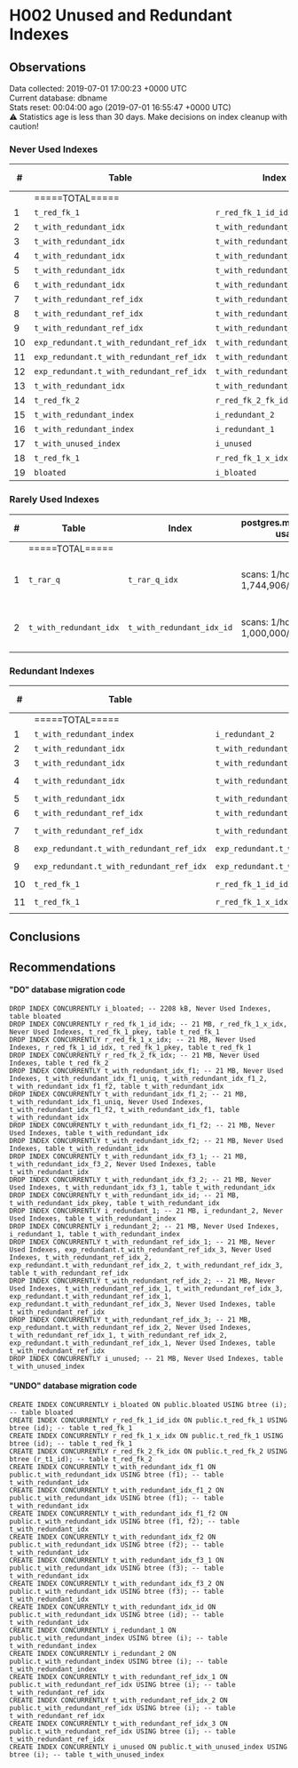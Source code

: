# H002 Unused and Redundant Indexes #
## Observations ##
Data collected: 2019-07-01 17:00:23 +0000 UTC  
Current database: dbname  
Stats reset: 00:04:00 ago (2019-07-01 16:55:47 +0000 UTC)  
:warning: Statistics age is less than 30 days. Make decisions on index cleanup with caution!
### Never Used Indexes ###

  

| \#| Table | Index | postgres.master.node usage | postgres.replica.node usage | &#9660;&nbsp;Index size | Table size | Supports FK |
|--|-------|-------|----|--------|-----|-----|-----|
|&nbsp;|=====TOTAL=====||||388.18&nbsp;MiB|724.57&nbsp;MiB||
|1|`t_red_fk_1`|`r_red_fk_1_id_idx`|0||21.45&nbsp;MiB|34.58&nbsp;MiB|Yes|
|2|`t_with_redundant_idx`|`t_with_redundant_idx_f3_1`|0||21.45&nbsp;MiB|49.77&nbsp;MiB||
|3|`t_with_redundant_idx`|`t_with_redundant_idx_f2`|0||21.45&nbsp;MiB|49.77&nbsp;MiB||
|4|`t_with_redundant_idx`|`t_with_redundant_idx_f1_f2`|0||21.45&nbsp;MiB|49.77&nbsp;MiB||
|5|`t_with_redundant_idx`|`t_with_redundant_idx_f1_2`|0||21.45&nbsp;MiB|49.77&nbsp;MiB||
|6|`t_with_redundant_idx`|`t_with_redundant_idx_f1`|0||21.45&nbsp;MiB|49.77&nbsp;MiB||
|7|`t_with_redundant_ref_idx`|`t_with_redundant_ref_idx_3`|0||21.45&nbsp;MiB|34.58&nbsp;MiB||
|8|`t_with_redundant_ref_idx`|`t_with_redundant_ref_idx_2`|0||21.45&nbsp;MiB|34.58&nbsp;MiB||
|9|`t_with_redundant_ref_idx`|`t_with_redundant_ref_idx_1`|0||21.45&nbsp;MiB|34.58&nbsp;MiB||
|10|`exp_redundant.t_with_redundant_ref_idx`|`t_with_redundant_ref_idx_3`|0||21.45&nbsp;MiB|34.58&nbsp;MiB||
|11|`exp_redundant.t_with_redundant_ref_idx`|`t_with_redundant_ref_idx_2`|0||21.45&nbsp;MiB|34.58&nbsp;MiB||
|12|`exp_redundant.t_with_redundant_ref_idx`|`t_with_redundant_ref_idx_1`|0||21.45&nbsp;MiB|34.58&nbsp;MiB||
|13|`t_with_redundant_idx`|`t_with_redundant_idx_f3_2`|0||21.45&nbsp;MiB|49.77&nbsp;MiB||
|14|`t_red_fk_2`|`r_red_fk_2_fk_idx`|0||21.45&nbsp;MiB|42.24&nbsp;MiB||
|15|`t_with_redundant_index`|`i_redundant_2`|0||21.45&nbsp;MiB|34.58&nbsp;MiB||
|16|`t_with_redundant_index`|`i_redundant_1`|0||21.45&nbsp;MiB|34.58&nbsp;MiB||
|17|`t_with_unused_index`|`i_unused`|0||21.45&nbsp;MiB|34.58&nbsp;MiB||
|18|`t_red_fk_1`|`r_red_fk_1_x_idx`|0||21.45&nbsp;MiB|34.58&nbsp;MiB|Yes|
|19|`bloated`|`i_bloated`|0||2.16&nbsp;MiB|3.47&nbsp;MiB||



### Rarely Used Indexes ###

  

|\#| Table | Index | postgres.master.node usage | postgres.replica.node usage | &#9660;&nbsp;Index size | Table size | Comment | Supports FK|
|--|-------|-------|-----|--------|-----|-----|----|-----|
|&nbsp;|=====TOTAL=====||||64.31&nbsp;MiB|99.66&nbsp;MiB|||
|1|`t_rar_q`|`t_rar_q_idx`|scans: 1\/hour, writes: 1,744,906\/hour||42.86&nbsp;MiB|49.90&nbsp;MiB|Low Scans, High Writes||
|2|`t_with_redundant_idx`|`t_with_redundant_idx_id`|scans: 1\/hour, writes: 1,000,000\/hour||21.45&nbsp;MiB|49.77&nbsp;MiB|Low Scans, High Writes||



### Redundant Indexes ###

  

|\#| Table | Index | Redundant to |postgres.master.node usage | postgres.replica.node usage | &#9660;&nbsp;Index size | Table size | Supports FK |
|--|-------|-------|--------------|--|--------|-----|-----|-----|
|&nbsp;|=====TOTAL=====|||||235.90&nbsp;MiB|441.06&nbsp;MiB||
|1|`t_with_redundant_index`|`i_redundant_2`|`i_redundant_1`<br/>|0||21.45&nbsp;MiB|34.58&nbsp;MiB||
|2|`t_with_redundant_idx`|`t_with_redundant_idx_id`|`t_with_redundant_idx_pkey`<br/>|0||21.45&nbsp;MiB|49.77&nbsp;MiB||
|3|`t_with_redundant_idx`|`t_with_redundant_idx_f1`|`t_with_redundant_idx_f1_uniq`<br/>|0||21.45&nbsp;MiB|49.77&nbsp;MiB||
|4|`t_with_redundant_idx`|`t_with_redundant_idx_f1_2`|`t_with_redundant_idx_f1`<br/>`t_with_redundant_idx_f1_uniq`<br/>|0||21.45&nbsp;MiB|49.77&nbsp;MiB||
|5|`t_with_redundant_idx`|`t_with_redundant_idx_f3_2`|`t_with_redundant_idx_f3_1`<br/>|0||21.45&nbsp;MiB|49.77&nbsp;MiB||
|6|`t_with_redundant_ref_idx`|`t_with_redundant_ref_idx_2`|`t_with_redundant_ref_idx_1`<br/>|0||21.45&nbsp;MiB|34.58&nbsp;MiB||
|7|`t_with_redundant_ref_idx`|`t_with_redundant_ref_idx_3`|`t_with_redundant_ref_idx_1`<br/>`t_with_redundant_ref_idx_2`<br/>|0||21.45&nbsp;MiB|34.58&nbsp;MiB||
|8|`exp_redundant.t_with_redundant_ref_idx`|`exp_redundant.t_with_redundant_ref_idx_2`|`exp_redundant.t_with_redundant_ref_idx_1`<br/>|0||21.45&nbsp;MiB|34.58&nbsp;MiB||
|9|`exp_redundant.t_with_redundant_ref_idx`|`exp_redundant.t_with_redundant_ref_idx_3`|`exp_redundant.t_with_redundant_ref_idx_1`<br/>`exp_redundant.t_with_redundant_ref_idx_2`<br/>|0||21.45&nbsp;MiB|34.58&nbsp;MiB||
|10|`t_red_fk_1`|`r_red_fk_1_id_idx`|`t_red_fk_1_pkey`<br/>|0||21.45&nbsp;MiB|34.58&nbsp;MiB|Yes|
|11|`t_red_fk_1`|`r_red_fk_1_x_idx`|`r_red_fk_1_id_idx`<br/>`t_red_fk_1_pkey`<br/>|0||21.45&nbsp;MiB|34.58&nbsp;MiB|Yes|



## Conclusions ##


## Recommendations ##



#### "DO" database migration code ####
```
DROP INDEX CONCURRENTLY i_bloated; -- 2208 kB, Never Used Indexes, table bloated
DROP INDEX CONCURRENTLY r_red_fk_1_id_idx; -- 21 MB, r_red_fk_1_x_idx, Never Used Indexes, t_red_fk_1_pkey, table t_red_fk_1
DROP INDEX CONCURRENTLY r_red_fk_1_x_idx; -- 21 MB, Never Used Indexes, r_red_fk_1_id_idx, t_red_fk_1_pkey, table t_red_fk_1
DROP INDEX CONCURRENTLY r_red_fk_2_fk_idx; -- 21 MB, Never Used Indexes, table t_red_fk_2
DROP INDEX CONCURRENTLY t_with_redundant_idx_f1; -- 21 MB, Never Used Indexes, t_with_redundant_idx_f1_uniq, t_with_redundant_idx_f1_2, t_with_redundant_idx_f1_f2, table t_with_redundant_idx
DROP INDEX CONCURRENTLY t_with_redundant_idx_f1_2; -- 21 MB, t_with_redundant_idx_f1_uniq, Never Used Indexes, t_with_redundant_idx_f1_f2, t_with_redundant_idx_f1, table t_with_redundant_idx
DROP INDEX CONCURRENTLY t_with_redundant_idx_f1_f2; -- 21 MB, Never Used Indexes, table t_with_redundant_idx
DROP INDEX CONCURRENTLY t_with_redundant_idx_f2; -- 21 MB, Never Used Indexes, table t_with_redundant_idx
DROP INDEX CONCURRENTLY t_with_redundant_idx_f3_1; -- 21 MB, t_with_redundant_idx_f3_2, Never Used Indexes, table t_with_redundant_idx
DROP INDEX CONCURRENTLY t_with_redundant_idx_f3_2; -- 21 MB, Never Used Indexes, t_with_redundant_idx_f3_1, table t_with_redundant_idx
DROP INDEX CONCURRENTLY t_with_redundant_idx_id; -- 21 MB, t_with_redundant_idx_pkey, table t_with_redundant_idx
DROP INDEX CONCURRENTLY i_redundant_1; -- 21 MB, i_redundant_2, Never Used Indexes, table t_with_redundant_index
DROP INDEX CONCURRENTLY i_redundant_2; -- 21 MB, Never Used Indexes, i_redundant_1, table t_with_redundant_index
DROP INDEX CONCURRENTLY t_with_redundant_ref_idx_1; -- 21 MB, Never Used Indexes, exp_redundant.t_with_redundant_ref_idx_3, Never Used Indexes, t_with_redundant_ref_idx_2, exp_redundant.t_with_redundant_ref_idx_2, t_with_redundant_ref_idx_3, table t_with_redundant_ref_idx
DROP INDEX CONCURRENTLY t_with_redundant_ref_idx_2; -- 21 MB, Never Used Indexes, t_with_redundant_ref_idx_1, t_with_redundant_ref_idx_3, exp_redundant.t_with_redundant_ref_idx_1, exp_redundant.t_with_redundant_ref_idx_3, Never Used Indexes, table t_with_redundant_ref_idx
DROP INDEX CONCURRENTLY t_with_redundant_ref_idx_3; -- 21 MB, exp_redundant.t_with_redundant_ref_idx_2, Never Used Indexes, t_with_redundant_ref_idx_1, t_with_redundant_ref_idx_2, exp_redundant.t_with_redundant_ref_idx_1, Never Used Indexes, table t_with_redundant_ref_idx
DROP INDEX CONCURRENTLY i_unused; -- 21 MB, Never Used Indexes, table t_with_unused_index

```


#### "UNDO" database migration code ####
```
CREATE INDEX CONCURRENTLY i_bloated ON public.bloated USING btree (i); -- table bloated
CREATE INDEX CONCURRENTLY r_red_fk_1_id_idx ON public.t_red_fk_1 USING btree (id); -- table t_red_fk_1
CREATE INDEX CONCURRENTLY r_red_fk_1_x_idx ON public.t_red_fk_1 USING btree (id); -- table t_red_fk_1
CREATE INDEX CONCURRENTLY r_red_fk_2_fk_idx ON public.t_red_fk_2 USING btree (r_t1_id); -- table t_red_fk_2
CREATE INDEX CONCURRENTLY t_with_redundant_idx_f1 ON public.t_with_redundant_idx USING btree (f1); -- table t_with_redundant_idx
CREATE INDEX CONCURRENTLY t_with_redundant_idx_f1_2 ON public.t_with_redundant_idx USING btree (f1); -- table t_with_redundant_idx
CREATE INDEX CONCURRENTLY t_with_redundant_idx_f1_f2 ON public.t_with_redundant_idx USING btree (f1, f2); -- table t_with_redundant_idx
CREATE INDEX CONCURRENTLY t_with_redundant_idx_f2 ON public.t_with_redundant_idx USING btree (f2); -- table t_with_redundant_idx
CREATE INDEX CONCURRENTLY t_with_redundant_idx_f3_1 ON public.t_with_redundant_idx USING btree (f3); -- table t_with_redundant_idx
CREATE INDEX CONCURRENTLY t_with_redundant_idx_f3_2 ON public.t_with_redundant_idx USING btree (f3); -- table t_with_redundant_idx
CREATE INDEX CONCURRENTLY t_with_redundant_idx_id ON public.t_with_redundant_idx USING btree (id); -- table t_with_redundant_idx
CREATE INDEX CONCURRENTLY i_redundant_1 ON public.t_with_redundant_index USING btree (i); -- table t_with_redundant_index
CREATE INDEX CONCURRENTLY i_redundant_2 ON public.t_with_redundant_index USING btree (i); -- table t_with_redundant_index
CREATE INDEX CONCURRENTLY t_with_redundant_ref_idx_1 ON public.t_with_redundant_ref_idx USING btree (i); -- table t_with_redundant_ref_idx
CREATE INDEX CONCURRENTLY t_with_redundant_ref_idx_2 ON public.t_with_redundant_ref_idx USING btree (i); -- table t_with_redundant_ref_idx
CREATE INDEX CONCURRENTLY t_with_redundant_ref_idx_3 ON public.t_with_redundant_ref_idx USING btree (i); -- table t_with_redundant_ref_idx
CREATE INDEX CONCURRENTLY i_unused ON public.t_with_unused_index USING btree (i); -- table t_with_unused_index

```



